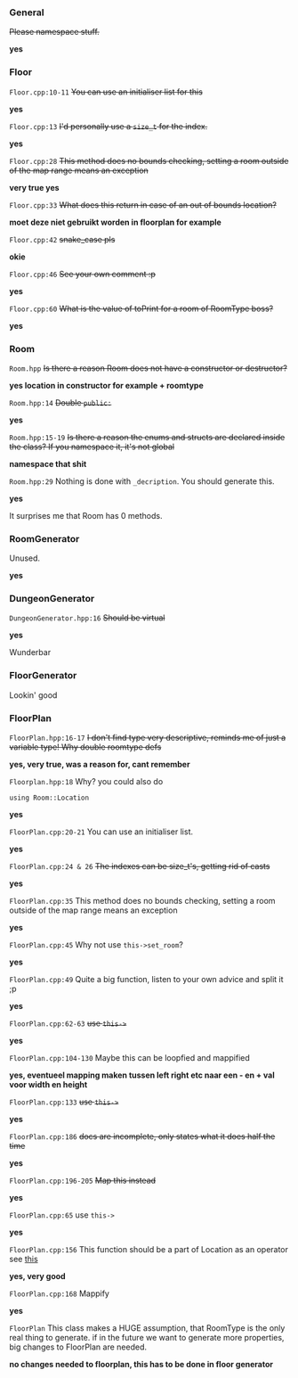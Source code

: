 ### General
~~Please namespace stuff.~~

**yes**

### Floor

`Floor.cpp:10-11`
~~You can use an initialiser list for this~~

**yes**

`Floor.cpp:13`
~~I'd personally use a `size_t` for the index.~~

**yes**

`Floor.cpp:28`
~~This method does no bounds checking, setting a room outside of the map range means an exception~~

**very true yes**

`Floor.cpp:33`
~~What does this return in case of an out of bounds location?~~

**moet deze niet gebruikt worden in floorplan for example**

`Floor.cpp:42`
~~snake_case pls~~

**okie**

`Floor.cpp:46`
~~See your own comment :p~~

**yes**

`Floor.cpp:60`
~~What is the value of toPrint for a room of RoomType boss?~~

**yes**

### Room
`Room.hpp`
~~Is there a reason Room does not have a constructor or destructor?~~

**yes location in constructor for example + roomtype**

`Room.hpp:14`
~~Double `public:`~~

**yes**

`Room.hpp:15-19`
~~Is there a reason the enums and structs are declared inside the class?
If you namespace it, it's not global~~

**namespace that shit**

`Room.hpp:29`
Nothing is done with `_decription`. You should generate this.

**yes**

It surprises me that Room has 0 methods.

### RoomGenerator
Unused.

**yes**

### DungeonGenerator
`DungeonGenerator.hpp:16`
~~Should be virtual~~

**yes**

Wunderbar

### FloorGenerator
Lookin' good

### FloorPlan
`FloorPlan.hpp:16-17`
~~I don't find type very descriptive, reminds me of just a variable type!
Why double roomtype defs~~

**yes, very true, was a reason for, cant remember**


`Floorplan.hpp:18`
Why?
you could also do
```
using Room::Location
```

**yes**

`FloorPlan.cpp:20-21`
You can use an initialiser list.

**yes**

`FloorPlan.cpp:24 & 26`
~~The indexes can be size_t's, getting rid of casts~~

**yes**

`FloorPlan.cpp:35`
This method does no bounds checking, setting a room outside of the map range means an exception

**yes**

`FloorPlan.cpp:45`
Why not use `this->set_room`?

**yes**

`FloorPlan.cpp:49`
Quite a big function, listen to your own advice and split it ;p

**yes**

`FloorPlan.cpp:62-63`
~~use `this->`~~

**yes**

`FloorPlan.cpp:104-130`
Maybe this can be loopfied and mappified

**yes, eventueel mapping maken tussen left right etc naar een - en + val voor width en height**

`FloorPlan.cpp:133`
~~use `this->`~~

**yes**

`FloorPlan.cpp:186`
~~docs are incomplete, only states what it does half the time~~

**yes**

`FloorPlan.cpp:196-205`
~~Map this instead~~

**yes**

`FloorPlan.cpp:65`
use `this->`

**yes**

`FloorPlan.cpp:156`
This function should be a part of Location as an operator
see [this](http://stackoverflow.com/questions/14047191/overloading-operators-in-typedef-structs-c)

**yes, very good**

`FloorPlan.cpp:168`
Mappify

**yes**

`FloorPlan`
This class makes a HUGE assumption, that RoomType is the only real thing to generate.
if in the future we want to generate more properties, big changes to FloorPlan are needed.

**no changes needed to floorplan, this has to be done in floor generator**
